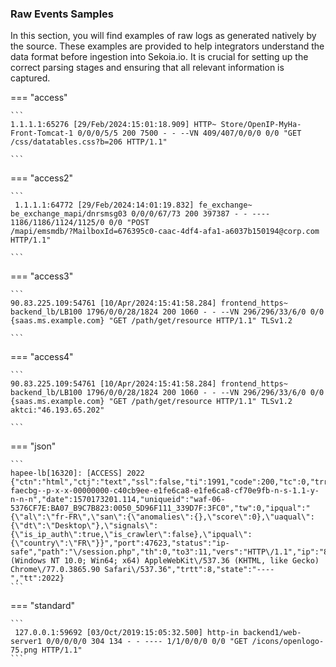 
### Raw Events Samples

In this section, you will find examples of raw logs as generated natively by the source. These examples are provided to help integrators understand the data format before ingestion into Sekoia.io. It is crucial for setting up the correct parsing stages and ensuring that all relevant information is captured.


=== "access"

    ```
	1.1.1.1:65276 [29/Feb/2024:15:01:18.909] HTTP~ Store/OpenIP-MyHa-Front-Tomcat-1 0/0/0/5/5 200 7500 - - --VN 409/407/0/0/0 0/0 "GET /css/datatables.css?b=206 HTTP/1.1"

    ```



=== "access2"

    ```
	 1.1.1.1:64772 [29/Feb/2024:14:01:19.832] fe_exchange~ be_exchange_mapi/dnrsmsg03 0/0/0/67/73 200 397387 - - ---- 1186/1186/1124/1125/0 0/0 "POST 
    /mapi/emsmdb/?MailboxId=676395c0-caac-4df4-afa1-a6037b150194@corp.com HTTP/1.1"

    ```



=== "access3"

    ```
	90.83.225.109:54761 [10/Apr/2024:15:41:58.284] frontend_https~ backend_lb/LB100 1796/0/0/28/1824 200 1060 - - --VN 296/296/33/6/0 0/0 {saas.ms.example.com} "GET /path/get/resource HTTP/1.1" TLSv1.2

    ```



=== "access4"

    ```
	90.83.225.109:54761 [10/Apr/2024:15:41:58.284] frontend_https~ backend_lb/LB100 1796/0/0/28/1824 200 1060 - - --VN 296/296/33/6/0 0/0 {saas.ms.example.com} "GET /path/get/resource HTTP/1.1" TLSv1.2 aktci:"46.193.65.202"

    ```



=== "json"

    ```
	hapee-lb[16320]: [ACCESS] 2022 {"ctn":"html","ctj":"text","ssl":false,"ti":1991,"code":200,"tc":0,"trr":0,"qs":"1570172897","backend":"backoffice.corp.fr","meth":"GET","country":"FR","fingerprint":"y-faecbg--p-x-x-00000000-c40cb9ee-e1fe6ca8-e1fe6ca8-cf70e9fb-n-s-1.1-y-n-n-n","date":1570173201.114,"uniqueid":"waf-06-5376CF7E:BA07_B9C7B823:0050_5D96F111_339D7F:3FC0","tw":0,"ipqual":"{\"al\":\"fr-FR\",\"san\":{\"anomalies\":{},\"score\":0},\"uaqual\":{\"dt\":\"Desktop\"},\"signals\":{\"is_ip_auth\":true,\"is_crawler\":false},\"ipqual\":{\"country\":\"FR\"}}","port":47623,"status":"ip-safe","path":"\/session.php","th":0,"to3":11,"vers":"HTTP\/1.1","ip":"83.118.207.126","tr":31,"pn":"Windows","action":"forward","fssl":false,"pv":"10.0","fqdn":"backoffice.corp.fr","bytes":363,"browser":"Chrome","ua":"Mozilla\/5.0 (Windows NT 10.0; Win64; x64) AppleWebKit\/537.36 (KHTML, like Gecko) Chrome\/77.0.3865.90 Safari\/537.36","trtt":8,"state":"----","tt":2022}
    ```



=== "standard"

    ```
	 127.0.0.1:59692 [03/Oct/2019:15:05:32.500] http-in backend1/web-server1 0/0/0/0/0 304 134 - - ---- 1/1/0/0/0 0/0 "GET /icons/openlogo-75.png HTTP/1.1"
    ```



